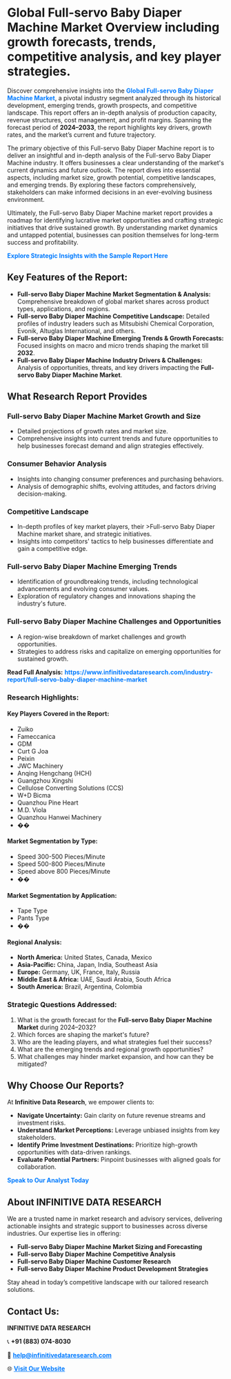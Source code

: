 <h1>Global Full-servo Baby Diaper Machine Market Overview including growth forecasts, trends, competitive analysis, and key player strategies.</h1>
<p>
Discover comprehensive insights into the 
<a href="https://www.infinitivedataresearch.com/industry-report/full-servo-baby-diaper-machine-market" rel="dofollow" style="color: #007BFF; text-decoration: none;"><strong>Global Full-servo Baby Diaper Machine Market</strong></a>, a pivotal industry segment analyzed through its historical development, emerging trends, growth prospects, and competitive landscape. This report offers an in-depth analysis of production capacity, revenue structures, cost management, and profit margins. Spanning the forecast period of <strong>2024–2033</strong>, the report highlights key drivers, growth rates, and the market’s current and future trajectory.
</p>
<p>
The primary objective of this Full-servo Baby Diaper Machine report is to deliver an insightful and in-depth analysis of the Full-servo Baby Diaper Machine industry. It offers businesses a clear understanding of the market's current dynamics and future outlook. The report dives into essential aspects, including market size, growth potential, competitive landscapes, and emerging trends. By exploring these factors comprehensively, stakeholders can make informed decisions in an ever-evolving business environment.
</p>
<p>
Ultimately, the Full-servo Baby Diaper Machine market report provides a roadmap for identifying lucrative market opportunities and crafting strategic initiatives that drive sustained growth. By understanding market dynamics and untapped potential, businesses can position themselves for long-term success and profitability.
</p>
<p>
<a href="https://www.infinitivedataresearch.com/request-sample/reportId=108303" style="color: #007BFF; text-decoration: none;"><strong>Explore Strategic Insights with the Sample Report Here</strong></a>
</p>

<h2>Key Features of the Report:</h2>
<ul>
<li><strong>Full-servo Baby Diaper Machine Market Segmentation & Analysis:</strong> Comprehensive breakdown of global market shares across product types, applications, and regions.</li>
<li><strong>Full-servo Baby Diaper Machine Competitive Landscape:</strong> Detailed profiles of industry leaders such as Mitsubishi Chemical Corporation, Evonik, Altuglas International, and others.</li>
<li><strong>Full-servo Baby Diaper Machine Emerging Trends & Growth Forecasts:</strong> Focused insights on macro and micro trends shaping the market till <strong>2032</strong>.</li>
<li><strong>Full-servo Baby Diaper Machine Industry Drivers & Challenges:</strong> Analysis of opportunities, threats, and key drivers impacting the <strong>Full-servo Baby Diaper Machine Market</strong>.</li>
</ul>

<h2>What Research Report Provides</h2>
<h3>Full-servo Baby Diaper Machine Market Growth and Size</h3>
<ul>
<li>Detailed projections of growth rates and market size.</li>
<li>Comprehensive insights into current trends and future opportunities to help businesses forecast demand and align strategies effectively.</li>
</ul>

<h3>Consumer Behavior Analysis</h3>
<ul>
<li>Insights into changing consumer preferences and purchasing behaviors.</li>
<li>Analysis of demographic shifts, evolving attitudes, and factors driving decision-making.</li>
</ul>

<h3>Competitive Landscape</h3>
<ul>
<li>In-depth profiles of key market players, their >Full-servo Baby Diaper Machine market share, and strategic initiatives.</li>
<li>Insights into competitors' tactics to help businesses differentiate and gain a competitive edge.</li>
</ul>

<h3>Full-servo Baby Diaper Machine Emerging Trends</h3>
<ul>
<li>Identification of groundbreaking trends, including technological advancements and evolving consumer values.</li>
<li>Exploration of regulatory changes and innovations shaping the industry's future.</li>
</ul>

<h3>Full-servo Baby Diaper Machine Challenges and Opportunities</h3>
<ul>
<li>A region-wise breakdown of market challenges and growth opportunities.</li>
<li>Strategies to address risks and capitalize on emerging opportunities for sustained growth.</li>
</ul>
<p><strong>Read Full Analysis:</strong> <a href="https://www.infinitivedataresearch.com/industry-report/full-servo-baby-diaper-machine-market" rel="dofollow" style="color: #007BFF; text-decoration: none;"><strong>https://www.infinitivedataresearch.com/industry-report/full-servo-baby-diaper-machine-market</strong></a></p>
<h3>Research Highlights:</h3>
<h4>Key Players Covered in the Report:</h4>
<ul><li>Zuiko</li><li>Fameccanica</li><li>GDM</li><li>Curt G Joa</li><li>Peixin</li><li>JWC Machinery</li><li>Anqing Hengchang (HCH)</li><li>Guangzhou Xingshi</li><li>Cellulose Converting Solutions (CCS)</li><li>W+D Bicma</li><li>Quanzhou Pine Heart</li><li>M.D. Viola</li><li>Quanzhou Hanwei Machinery</li><li>��</li></ul>
<h4>Market Segmentation by Type:</h4>
<ul><li>Speed 300-500 Pieces/Minute</li><li>Speed 500-800 Pieces/Minute</li><li>Speed above 800 Pieces/Minute</li><li>��</li></ul>
<h4>Market Segmentation by Application:</h4>
<ul><li>Tape Type</li><li>Pants Type</li><li>��</li></ul>

<h4>Regional Analysis:</h4>
<ul>
<li><strong>North America:</strong> United States, Canada, Mexico</li>
<li><strong>Asia-Pacific:</strong> China, Japan, India, Southeast Asia</li>
<li><strong>Europe:</strong> Germany, UK, France, Italy, Russia</li>
<li><strong>Middle East & Africa:</strong> UAE, Saudi Arabia, South Africa</li>
<li><strong>South America:</strong> Brazil, Argentina, Colombia</li>
</ul>

<h3>Strategic Questions Addressed:</h3>
<ol>
<li>What is the growth forecast for the <strong>Full-servo Baby Diaper Machine Market</strong> during 2024–2032?</li>
<li>Which forces are shaping the market's future?</li>
<li>Who are the leading players, and what strategies fuel their success?</li>
<li>What are the emerging trends and regional growth opportunities?</li>
<li>What challenges may hinder market expansion, and how can they be mitigated?</li>
</ol>

<h2>Why Choose Our Reports?</h2>
<p>At <strong>Infinitive Data Research</strong>, we empower clients to:</p>
<ul>
<li><strong>Navigate Uncertainty:</strong> Gain clarity on future revenue streams and investment risks.</li>
<li><strong>Understand Market Perceptions:</strong> Leverage unbiased insights from key stakeholders.</li>
<li><strong>Identify Prime Investment Destinations:</strong> Prioritize high-growth opportunities with data-driven rankings.</li>
<li><strong>Evaluate Potential Partners:</strong> Pinpoint businesses with aligned goals for collaboration.</li>
</ul>
<p><a href="https://www.infinitivedataresearch.com/industry-report/full-servo-baby-diaper-machine-market" rel="dofollow" style="color: #007BFF; text-decoration: none;"><strong>Speak to Our Analyst Today</strong></a></p>

<h2>About INFINITIVE DATA RESEARCH</h2>
<p>We are a trusted name in market research and advisory services, delivering actionable insights and strategic support to businesses across diverse industries. Our expertise lies in offering:</p>
<ul>
<li><strong>Full-servo Baby Diaper Machine Market Sizing and Forecasting</strong></li>
<li><strong>Full-servo Baby Diaper Machine Competitive Analysis</strong></li>
<li><strong>Full-servo Baby Diaper Machine Customer Research</strong></li>
<li><strong>Full-servo Baby Diaper Machine Product Development Strategies</strong></li>
</ul>
<p>Stay ahead in today’s competitive landscape with our tailored research solutions.</p>

<h2>Contact Us:</h2>
<p><strong>INFINITIVE DATA RESEARCH</strong></p>
<p>📞 <strong>+91 (883) 074-8030</strong></p>
<p>📧 <strong><a href="mailto:help@infinitivedataresearch.com" style="color: #007BFF;">help@infinitivedataresearch.com</a></strong></p>
<p>🌐 <strong><a href="https://www.infinitivedataresearch.com" rel="dofollow" style="color: #007BFF;">Visit Our Website</a></strong></p>